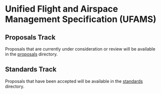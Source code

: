 # Unified Flight and Airspace Management Specification (UFAMS)

## Proposals Track
Proposals that are currently under consideration or review will be available in the [proposals](proposals) directory.

## Standards Track
Proposals that have been accepted will be available in the [standards](standards/) directory.